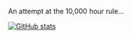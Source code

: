 An attempt at the 10,000 hour rule...

[![GitHub stats](https://github-readme-stats.vercel.app/api/wakatime?username=shyu216&layout=compact)](https://github.com/shyu216)
